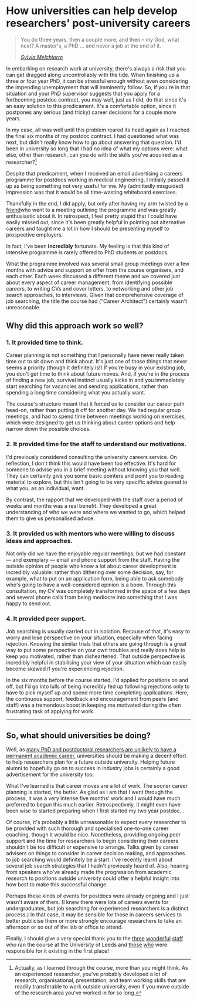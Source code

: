 # How universities can help develop researchers' post-university careers


<blockquote>
  <p>You do three years, then a couple
  more, and then – my God, what next? A master's, a PhD &hellip; and never a
  job at the end of it.</p>
  <cite><a href="http://www.guardian.co.uk/world/2013/jul/01/jobless-europe-young-qualified">Sylvia Melchiorre</a></cite>
</blockquote>

In embarking on research work at university, there's always a risk that
you can get dragged along uncontrollably with the tide. When finishing
up a three or four year PhD, it can be stressful enough without even
considering the impending unemployment that will imminently follow. So,
if you're in that situation and your PhD supervisor suggests that you
apply for a forthcoming postdoc contract, you may well, just as I did,
do that since it's an easy solution to this predicament. It's a
comfortable option, since it postpones any serious (and tricky) career
decisions for a couple more years.

In my case, all was well until this problem reared its head again as I
reached the final six months of my postdoc contract. I had questioned
what was next, but didn't really know how to go about answering that
question. I'd been in university so long that I had no idea of what my
options were: what else, other than research, can you do with the skills
you've acquired as a researcher?[^1]

Despite that predicament, when I received an email advertising a careers
programme for postdocs working in medical engineering, I initially
passed it up as being something not very useful for me. My (admittedly
misguided) impression was that it would be all time-wasting whiteboard
exercises.

Thankfully in the end, I did apply, but only after having my arm twisted
by a [friend](https://twitter.com/Dr_D_Miles)who went to a meeting
outlining the programme and was greatly enthusiastic about it. In
retrospect, I feel pretty stupid that I could have easily missed out,
since it's been greatly helpful in pointing out alternative careers and
taught me a lot in how I should be presenting myself to prospective
employers.

In fact, I've been **incredibly** fortunate. My feeling is that this kind
of intensive programme is rarely offered to PhD students or postdocs.

What the programme involved was several small group meetings over a few
months with advice and support on offer from the course organisers, and
each other. Each week discussed a different theme and we covered just
about every aspect of career management, from identifying possible
careers, to writing CVs and cover letters, to networking and other job
search approaches, to interviews. Given that comprehensive coverage of
job searching, the title the course had ("Career Architect") certainly
wasn't unreasonable.

## Why did this approach work so well?

### 1. It provided time to think.

Career planning is not something that I personally have never really
taken time out to sit down and think about. It's just one of those
things that never seems a priority (though it definitely is!) If you're
busy in your existing job, you don't get time to think about future
moves. And, if you're in the process of finding a new job, survival
instinct usually kicks in and you immediately start searching for
vacancies and sending applications, rather than spending a long time
considering what you actually want.

The course's structure meant that it forced us to consider our career
path head-on, rather than putting it off for another day. We had regular
group meetings, and had to spend time between meetings working on
exercises, which were designed to get us thinking about career options
and help narrow down the possible choices.

### 2. It provided time for the staff to understand our motivations.

I'd previously considered consulting the university careers service. On
reflection, I don't think this would have been too effective. It's hard
for someone to advise you in a brief meeting without knowing you that
well. They can certainly give you some basic pointers and point you to
reading material to explore, but this isn't going to be very specific
advice geared to what you, as an individual, want.

By contrast, the rapport that we developed with the staff over a period
of weeks and months was a real benefit. They developed a great
understanding of who we were and where we wanted to go, which helped
them to give us personalised advice.

### 3. It provided us with mentors who were willing to discuss ideas and approaches.

Not only did we have the enjoyable regular meetings, but we had constant
— and exemplary — email and phone support from the staff. Having the
outside opinion of people who know a lot about career development is
incredibly valuable: rather than dithering over some decision, say, for
example, what to put on an application form, being able to ask somebody
who's going to have a well-considered opinion is a boon. Through this
consultation, my CV was completely transformed in the space of a few
days and several phone calls from being mediocre into something that I
was happy to send out.

### 4. It provided peer support.

Job searching is usually carried out in isolation. Because of that, it's
easy to worry and lose perspective on your situation, especially when
facing rejection. Knowing the similar trials that others are going
through is a great way to put some perspective on your own troubles and
really does help to keep you motivated, rather than disheartened. That
outside perspective is incredibly helpful in stabilising your view of
your situation which can easily become skewed if you're experiencing
rejection.

In the six months before the course started, I'd applied for positions
on and off, but I'd go into lulls of being incredibly fed up following
rejections only to have to pick myself up and spend more time completing
applications. Here, the continuous support, feedback and encouragement
from peers (and staff) was a tremendous boost in keeping me motivated
during the often frustrating task of applying for work.

* * * * *

## So, what should universities be doing?

Well, as [many PhD and postdoctoral
researchers are unlikely to have a permanent academic
career](http://www.economist.com/node/17723223), universities should be
making a decent effort to help researchers plan for a future outside
university. Helping future alumni to hopefully go on to success in
industry jobs is certainly a good advertisement for the university
too.

What I've learned is that career moves are a lot of work. The sooner
career planning is started, the better. As glad as I am that I went
through the process, it was a very intense five months' work and I would
have much preferred to begun this much earlier. Retrospectively, it
might even have been wise to started preparing when I first started my
two year postdoc…

Of course, it's probably a little unreasonable to expect every
researcher to be provided with such thorough and specialised one-to-one
career coaching, though it would be nice. Nonetheless, providing ongoing
peer support and the time for researchers to begin considering their
careers shouldn't be too difficult or expensive to arrange. Talks given
by career advisers on things to consider in career decision making, and
approaches to job searching would definitely be a start: I've recently
learnt about several job search strategies that I hadn't previously
heard of. Also, hearing from speakers who've already made the
progression from academic research to positions outside university could
offer a helpful insight into how best to make this successful change.

Perhaps these kinds of events for postdocs were already ongoing and I
just wasn't aware of them. (I knew there were lots of careers events for
undergraduates, but job searching for experienced researchers is a
distinct process.) In that case, it may be sensible for those in careers
services to better publicise them or more strongly encourage researchers
to take an afternoon or so out of the lab or office to attend.

Finally, I should give a very special thank you to the
[three](http://www.sddu.leeds.ac.uk/sddu-patricia-gray.html)
[wonderful](https://twitter.com/Penny_Foster1)
[staff](https://twitter.com/RuthWinden) who ran the course at the
University of Leeds and
[those](http://www.imbe.leeds.ac.uk/people/imbe/staff/j.fisher)
[who](http://www.imbe.leeds.ac.uk/people/imbe/staff/j.e.dixon-hardy)
were responsible for it existing in the first place!

[^1]: Actually, as I learned
through the course, more than you might think. As an experienced
researcher, you've probably developed a lot of research, organisational,
presentation, and team working skills that are readily transferable to
work outside university, even if you move outside of the research area
you've worked in for so long.

